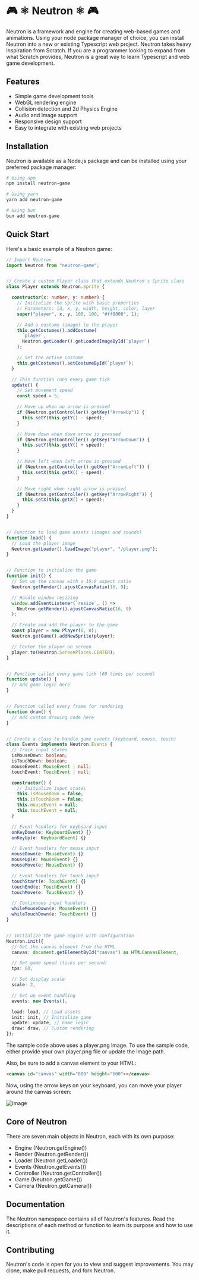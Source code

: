 # 🎮 ⚛ Neutron ⚛ 🎮

Neutron is a framework and engine for creating web-based games and animations. Using your node package manager of choice, you can install Neutron into a new or existing Typescript web project. Neutron takes heavy inspiration from Scratch. If you are a programmer looking to expand from what Scratch provides, Neutron is a great way to learn Typescript and web game development.

## Features

- Simple game development tools
- WebGL rendering engine
- Collision detection and 2d Physics Engine
- Audio and Image support
- Responsive design support
- Easy to integrate with existing web projects

## Installation

Neutron is available as a Node.js package and can be installed using your preferred package manager:

```bash
# Using npm
npm install neutron-game

# Using yarn
yarn add neutron-game

# Using bun
bun add neutron-game
```

## Quick Start

Here's a basic example of a Neutron game:

```typescript
// Import Neutron
import Neutron from "neutron-game";


// Create a custom Player class that extends Neutron's Sprite class
class Player extends Neutron.Sprite {

  constructor(x: number, y: number) {
    // Initialize the sprite with basic properties
    // Parameters: id, x, y, width, height, color, layer
    super("player", x, y, 100, 100, "#ff0000", 1);

    // Add a costume (image) to the player
    this.getCostumes().addCostume(
      `player`,
      Neutron.getLoader().getLoadedImageById(`player`)
    );

    // Set the active costume
    this.getCostumes().setCostumeById(`player`);
  }

  // This function runs every game tick
  update() {
    // Set movement speed
    const speed = 5;

    // Move up when up arrow is pressed
    if (Neutron.getController().getKey("ArrowUp")) {
      this.setY(this.getY() - speed);
    }

    // Move down when down arrow is pressed
    if (Neutron.getController().getKey("ArrowDown")) {
      this.setY(this.getY() + speed);
    }

    // Move left when left arrow is pressed
    if (Neutron.getController().getKey("ArrowLeft")) {
      this.setX(this.getX() - speed);
    }

    // Move right when right arrow is pressed
    if (Neutron.getController().getKey("ArrowRight")) {
      this.setX(this.getX() + speed);
    }
  }
}


// Function to load game assets (images and sounds)
function load() {
  // Load the player image
  Neutron.getLoader().loadImage("player", "/player.png");
}


// Function to initialize the game
function init() {
  // Set up the canvas with a 16:9 aspect ratio
  Neutron.getRender().ajustCanvasRatio(16, 9);

  // Handle window resizing
  window.addEventListener(`resize`, () =>
    Neutron.getRender().ajustCanvasRatio(16, 9)
  );

  // Create and add the player to the game
  const player = new Player(0, 0);
  Neutron.getGame().addNewSprite(player);

  // Center the player on screen
  player.to(Neutron.ScreenPlaces.CENTER);
}


// Function called every game tick (60 times per second)
function update() {
  // Add game logic here
}


// Function called every frame for rendering
function draw() {
  // Add custom drawing code here
}


// Create a class to handle game events (keyboard, mouse, touch)
class Events implements Neutron.Events {
  // Track input states
  isMouseDown: boolean;
  isTouchDown: boolean;
  mouseEvent: MouseEvent | null;
  touchEvent: TouchEvent | null;

  constructor() {
    // Initialize input states
    this.isMouseDown = false;
    this.isTouchDown = false;
    this.mouseEvent = null;
    this.touchEvent = null;
  }

  // Event handlers for keyboard input
  onKeyDown(e: KeyboardEvent) {}
  onKeyUp(e: KeyboardEvent) {}

  // Event handlers for mouse input
  mouseDown(e: MouseEvent) {}
  mouseUp(e: MouseEvent) {}
  mouseMove(e: MouseEvent) {}

  // Event handlers for touch input
  touchStart(e: TouchEvent) {}
  touchEnd(e: TouchEvent) {}
  touchMove(e: TouchEvent) {}

  // Continuous input handlers
  whileMouseDown(e: MouseEvent) {}
  whileTouchDown(e: TouchEvent) {}
}


// Initialize the game engine with configuration
Neutron.init({
  // Get the canvas element from the HTML
  canvas: document.getElementById("canvas") as HTMLCanvasElement,

  // Set game speed (ticks per second)
  tps: 60,

  // Set display scale
  scale: 2,

  // Set up event handling
  events: new Events(),

  load: load, // Load assets
  init: init, // Initialize game
  update: update, // Game logic
  draw: draw, // Custom rendering
});
```

The sample code above uses a player.png image. To use the sample code, either provide your own player.png file or update the image path.

Also, be sure to add a canvas element to your HTML:

```html
<canvas id="canvas" width="800" height="600"></canvas>
```

Now, using the arrow keys on your keyboard, you can move your player around the canvas screen:

![image](https://github.com/user-attachments/assets/6ca914d0-3759-4fbb-bebe-bb2ec3efd95b)

## Core of Neutron

There are seven main objects in Neutron, each with its own purpose:

- Engine (Neutron.getEngine())
- Render (Neutron.getRender())
- Loader (Neutron.getLoader())
- Events (Neutron.getEvents())
- Controller (Neutron.getController())
- Game (Neutron.getGame())
- Camera (Neutron.getCamera())

## Documentation

The Neutron namespace contains all of Neutron's features. Read the descriptions of each method or function to learn its purpose and how to use it. 

## Contributing

Neutron's code is open for you to view and suggest improvements. You may clone, make pull requests, and fork Neutron.
